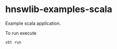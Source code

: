 hnswlib-examples-scala
=====================

Example scala application.

To run execute

    sbt run
